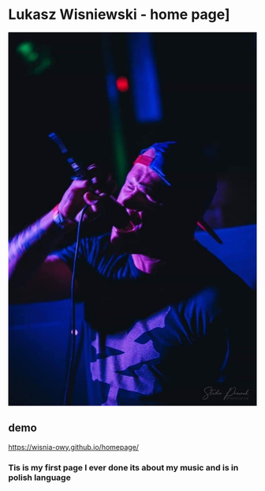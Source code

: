# Lukasz Wisniewski - home page]

![Wiśnia](https://github.com/Wisnia-owy/homepage/blob/main/images/foto%20koncert.jpeg?raw=true)

## demo

 https://wisnia-owy.github.io/homepage/
 
 ### Tis is my first page I ever done its about my music and is in polish language
